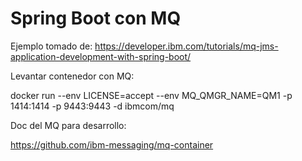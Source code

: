 # Spring Boot con MQ

Ejemplo tomado de: https://developer.ibm.com/tutorials/mq-jms-application-development-with-spring-boot/ 

Levantar contenedor con MQ:

docker run --env LICENSE=accept --env MQ_QMGR_NAME=QM1 -p 1414:1414 -p 9443:9443 -d ibmcom/mq

Doc del MQ para desarrollo:

https://github.com/ibm-messaging/mq-container


